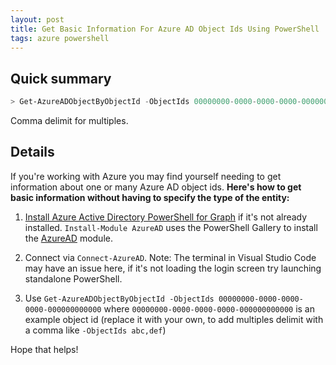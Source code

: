 ```yaml
---
layout: post
title: Get Basic Information For Azure AD Object Ids Using PowerShell
tags: azure powershell
---
```


## Quick summary

```powershell
> Get-AzureADObjectByObjectId -ObjectIds 00000000-0000-0000-0000-000000000000
```

Comma delimit for multiples.

## Details

If you're working with Azure you may find yourself needing to get information about one or many Azure AD object ids. **Here's how to get basic information without having to specify the type of the entity:**

1. [Install Azure Active Directory PowerShell for Graph](https://docs.microsoft.com/en-us/powershell/azure/active-directory/install-adv2) if it's not already installed. `Install-Module AzureAD` uses the PowerShell Gallery to install the [AzureAD](https://www.powershellgallery.com/packages/AzureAD) module.

1. Connect via `Connect-AzureAD`. Note: The terminal in Visual Studio Code may have an issue here, if it's not loading the login screen try launching standalone PowerShell.

1. Use `Get-AzureADObjectByObjectId -ObjectIds 00000000-0000-0000-0000-000000000000` where `00000000-0000-0000-0000-000000000000` is an example object id (replace it with your own, to add multiples delimit with a comma like `-ObjectIds abc,def`)

Hope that helps!
